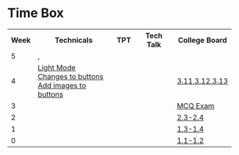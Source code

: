 # Time Box
<table>
   <tr>
    <th>Week</th>
    <th>Technicals</th>
    <th>TPT</th>
    <th>Tech Talk</th>
    <th>College Board</th>
   </tr>
   <tr>
    <td>5</td>
    <td><a href=" "> </a>, <a href=" "> </a></td>
    <td><a href=" "> </a></td>
    <td><a href=" "> </a></td>
    <td><a href=" "> </a></td>
  </tr>
   <tr>
    <td>4</td>
    <td><a href="https://github.com/samayass/flask_portfolio/commit/5137c991478a9b30fad56416d4e578599976bbf7">Light Mode</a><br> <a href="https://github.com/samayass/flask_portfolio/commit/081dfc219e0b9e6958baa4ff374502346675dc58">Changes to buttons</a><br> <a href="https://github.com/samayass/flask_portfolio/commit/f7cbe8484511a39edc1ed1a7bf8e748e51e37400">Add images to buttons</a></td>
    <td><a href=" "> </a></td>
    <td><a href=" "> </a></td>
    <td><a href="https://docs.google.com/document/d/1Emu4jODR9shaOspdeJ25b1RAg4T31gxg3rE8UWDlCuc/edit">3.11,3.12,3.13</a></td>
  </tr>
  <tr>
    <td>3</td>
    <td><a href=" "> </a></td>
    <td><a href=" "> </a></td>
    <td><a href=" "> </a></td>
    <td><a href="https://docs.google.com/document/d/1WczUGAXXiNkrTS5hNYBDWOYMilpL5fmTUdNXaT2o4ak/edit">MCQ Exam</a></td>
  </tr>
  <tr>
    <td>2</td>
    <td><a href=" "> </a></td>
    <td><a href=" "> </a></td>
    <td><a href=" "> </a></td>
    <td><a href="https://docs.google.com/document/d/1R0dxVWLbC_3KAm4U6SBOrIJY0xR2uCO0qWbRW9mmHXY/edit?usp=sharing
Quiz Results:
">2.3-2.4</a></td>
  </tr>
  <tr>
    <td>1</td>
    <td> </td>
    <td><a href=" "> </a></td>
    <td><a href=""> </a></td>
    <td><a href="kwA7uTLhpQwcjV4-c7aF8ZzhXGbdXwY/edit?usp=sharing
">1.3-1.4</a></td>
<tr>
    <td>0</td>
    <td> </td>
    <td><a href=" "> </a></td>
    <td><a href=""></a></td>
    <td><a href="https://docs.google.com/document/d/1UyB1WZ3CGDCXZdZSDCqsZMm35ae9i4nZNadUYw78bgc/edit?usp=sharing
">1.1-1.2</a></td>
  </tr>

</table>
